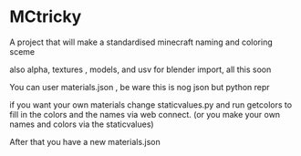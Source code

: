 # MCtricky
A project that will make a standardised minecraft naming and coloring sceme

also alpha, textures , models, and usv for blender import, all this soon

You can user materials.json , be ware this is nog json but python repr

if you want your own materials change staticvalues.py and run getcolors to fill in the colors and the names via web connect. (or you make your own names and colors via the staticvalues)

After that you have a new materials.json
